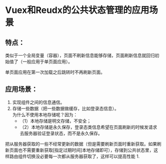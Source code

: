 # Vuex和Reudx的公共状态管理的应用场景

## 特点：
   类似于一个全局变量（容器），页面不刷新信息能够存储，页面刷新信息就回归初始值了（一般应用于单页面应用）。

   单页面应用在第一次加载之后跳转时不再刷新页面。

## 应用场景：
1. 实现组件之间的信息通信。
2. 存储一些数据（把一些数据做缓存，比如登录态信息）。  
   为什么不使用本地存储呢？因为：
   - （1）本地存储是明文存储，不安全；
   - （2）本地存储是永久保存，登录态类信息希望在页面刷新的时候发请求去服务器验证登录状态，而不是永久保存。

把从服务器获取的一些不经常更新的数据（但是需要刷新页面时重新获取。如果刷新页面也不需要重新获取[指定过期时间]本地存储即可），存储到公共状态里，这样路由组件切换没必要每一次都从服务器获取了，这样可以提高性能
1. 